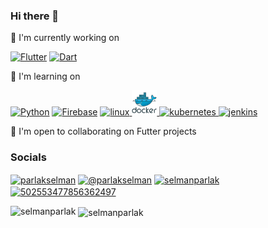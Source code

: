 ### Hi there 👋

🚀  I'm currently working on

<p align="left">
<a href="https://flutter.dev/" target="_blank" rel="noreferrer"><img src="https://raw.githubusercontent.com/danielcranney/readme-generator/main/public/icons/skills/flutter-colored.svg" width="40" height="40" alt="Flutter" /></a>
<a href="https://dart.dev/" target="_blank" rel="noreferrer"><img src="https://raw.githubusercontent.com/danielcranney/readme-generator/main/public/icons/skills/dart-colored.svg" width="40" height="40" alt="Dart" /></a>
</p>

🧠  I'm learning on

<p align="left">
<a href="https://www.python.org/" target="_blank" rel="noreferrer"><img src="https://raw.githubusercontent.com/danielcranney/readme-generator/main/public/icons/skills/python-colored.svg" width="40" height="40" alt="Python" /></a>
<a href="https://firebase.google.com/" target="_blank" rel="noreferrer"><img src="https://raw.githubusercontent.com/danielcranney/readme-generator/main/public/icons/skills/firebase-colored.svg" width="40" height="40" alt="Firebase" /></a>
<a href="https://www.linux.org/" target="_blank" rel="noreferrer"> <img src="https://www.svgrepo.com/show/184138/linux.svg" alt="linux" width="40" height="40" </a>
<a href="https://www.docker.com/" target="_blank" rel="noreferrer"> <img src="https://raw.githubusercontent.com/devicons/devicon/master/icons/docker/docker-original-wordmark.svg" alt="docker" width="40" height="40"/> </a>
<a href="https://kubernetes.io" target="_blank" rel="noreferrer"> <img src="https://www.vectorlogo.zone/logos/kubernetes/kubernetes-icon.svg" alt="kubernetes" width="40" height="40"/> </a> 
<a href="https://www.jenkins.io" target="_blank" rel="noreferrer"> <img src="https://www.vectorlogo.zone/logos/jenkins/jenkins-icon.svg" alt="jenkins" width="40" height="40"/> </a> 
</p>

🤝  I'm open to collaborating on Futter projects

### Socials

<p align="left">
<a href="https://linkedin.com/in/parlakselman" target="blank"><img align="center" src="https://raw.githubusercontent.com/rahuldkjain/github-profile-readme-generator/master/src/images/icons/Social/linked-in-alt.svg" alt="parlakselman" height="30" width="40" /></a>
<a href="https://medium.com/@parlakselman" target="blank"><img align="center" src="https://raw.githubusercontent.com/rahuldkjain/github-profile-readme-generator/master/src/images/icons/Social/medium.svg" alt="@parlakselman" height="30" width="40" /></a>
<a href="https://www.hackerrank.com/selmanparlak" target="blank"><img align="center" src="https://raw.githubusercontent.com/rahuldkjain/github-profile-readme-generator/master/src/images/icons/Social/hackerrank.svg" alt="selmanparlak" height="30" width="40" /></a>
<a href="https://discord.com/users/502553477856362497" target="blank"><img align="center" src="https://raw.githubusercontent.com/rahuldkjain/github-profile-readme-generator/master/src/images/icons/Social/discord.svg" alt="502553477856362497" height="30" width="40" /></a>
</p>

<p><img align="left" src="https://github-readme-stats.vercel.app/api/top-langs?username=selmanparlak&show_icons=true&theme=tokyonight&locale=en&layout=compact" alt="selmanparlak" /></p>
<p>&nbsp;<img align="center" src="https://github-readme-stats.vercel.app/api?username=selmanparlak&show_icons=true&theme=tokyonight&locale=en" alt="selmanparlak" /></p>
